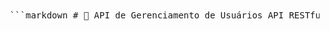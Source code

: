 <pre lang="markdown"> ```markdown # 📘 API de Gerenciamento de Usuários API RESTful desenvolvida com **Java 17** e **Spring Boot** para gerenciamento de usuários. Permite operações de **CRUD** (Create, Read, Update, Delete) completas, com documentação Swagger, persistência com Spring Data JPA e banco de dados em memória H2. --- ## 🚀 Tecnologias Utilizadas - **Java 17** - Linguagem principal - **Spring Boot** - Framework para desenvolvimento rápido e moderno - **Spring Data JPA** - Abstração para acesso ao banco de dados - **H2 Database** - Banco em memória para desenvolvimento e testes - **Lombok** - Redução de código boilerplate - **Swagger (SpringDoc OpenAPI)** - Documentação e testes da API - **JUnit** - Testes unitários --- ## 📦 Funcionalidades da API - ✅ Cadastrar novo usuário (`POST /usuarios`) - ✅ Listar todos os usuários (`GET /usuarios`) - ✅ Buscar usuário por ID (`GET /usuarios/{id}`) - ✅ Atualizar usuário (`PUT /usuarios/{id}`) - ✅ Deletar usuário (`DELETE /usuarios/{id}`) --- ## 📂 Estrutura de Diretórios ```bash src/ └── main/ ├── java/ │ └── com.keven.usuarioapi/ │ ├── controller/ │ ├── model/ │ ├── repository/ │ ├── service/ │ └── UsuarioApiApplication.java └── resources/ ├── application.properties ``` --- ## 🧪 Como Rodar o Projeto ### Pré-requisitos - Java 17 instalado - Maven instalado - IDE (IntelliJ, VSCode, Eclipse) ### Passo a passo ```bash # Clone o repositório git clone https://github.com/Keven-Nogueira-da-Silva/usuario-api.git # Acesse a pasta do projeto cd usuario-api # Execute com Maven ./mvnw spring-boot:run ``` A aplicação estará rodando em: ``` http://localhost:8080 ``` --- ## 📌 Endpoints da API ### 🔹 Criar Usuário `POST /usuarios` ```json { "nome": "Keven Nogueira", "email": "keven@email.com", "telefone": "21999999999" } ``` --- ### 🔹 Listar Todos `GET /usuarios` --- ### 🔹 Buscar por ID `GET /usuarios/{id}` --- ### 🔹 Atualizar Usuário `PUT /usuarios/{id}` ```json { "nome": "Keven Atualizado", "email": "keven@novo.com", "telefone": "21998887777" } ``` --- ### 🔹 Deletar Usuário `DELETE /usuarios/{id}` --- ## 📊 Acessar Documentação Swagger Você pode testar todos os endpoints pela interface gráfica do Swagger: ``` http://localhost:8080/swagger-ui.html ``` --- ## 🧠 Sobre o Projeto Este projeto foi criado com foco em aprendizado e portfólio, simulando a construção de uma API completa com boas práticas, camadas bem definidas, documentação e testes locais. Ideal para treinar conceitos essenciais de back-end Java com Spring. --- ## 🧑‍💻 Autor **Keven Nogueira da Silva** 📍 Duque de Caxias - RJ 🔗 [LinkedIn](https://www.linkedin.com/in/keven-nogueira-da-silva) 📂 [Portfólio](https://vsportfolio.com.br/#services) --- ## 📄 Licença Este projeto está sob a licença MIT. Sinta-se livre para usar e contribuir. ``` </pre>
